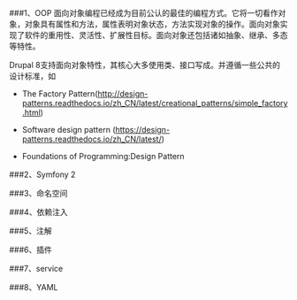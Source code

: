 ###1、OOP
面向对象编程已经成为目前公认的最佳的编程方式。它将一切看作对象，对象具有属性和方法，属性表明对象状态，方法实现对象的操作。面向对象实现了软件的重用性、灵活性、扩展性目标。面向对象还包括诸如抽象、继承、多态等特性。

Drupal 8支持面向对象特性，其核心大多使用类、接口写成。并遵循一些公共的设计标准，如
* The Factory Pattern(http://design-patterns.readthedocs.io/zh_CN/latest/creational_patterns/simple_factory.html)

* Software design pattern (https://design-patterns.readthedocs.io/zh_CN/latest/)

* Foundations of Programming:Design Pattern

###2、Symfony 2

###3、命名空间

###4、依赖注入

###5、注解

###6、插件

###7、service

###8、YAML